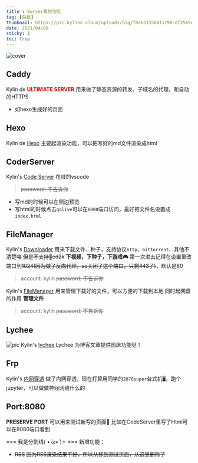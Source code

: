 ```yaml
---
title : Server桑的功能
tag: [杂技]
thumbnail: https://pic.kylinn.cloud/uploads/big/f8a631550411798cdf2569e64cb461cf.png
date: 2021/04/08
sticky: 1 
toc: true
---
```

![cover](https://pic.kylinn.cloud/uploads/big/f8a631550411798cdf2569e64cb461cf.png)

## Caddy
Kylin de <font color=red>**ULTIMATE SERVER**</font>
用来做了静态资源的转发、子域名的代理，和自动的HTTPS
- 如hexo生成好的页面

## Hexo
Kylin de [Hexo](https://kylinn.cloud)
主要起渲染功能，可以把写好的md文件渲染成html

## CoderServer      
Kylin's [Code Server](https://code.kylinn.cloud) 
在线的vscode
> ~~password: 不告诉你~~

- 写md的时候可以在侧边预览
- 写html的时候点击`golive`可以在`8080`端口访问，最好把文件名设置成`index.html`


## FileManager
Kylin's [Downloader](https://file.kylinn.cloud/ui)
用来下载文件、种子，支持协议`http`、`bittorrent`、其他不清楚咯 ~~但是不支持🙅‍ed2k~~
**下视频，下种子，下游戏🎮**
第一次进去记得在设置里改端口到~~1024(因为做了反向代理，so关闭了这个端口，只剩443了)~~，默认是80
> account: kylin
> ~~password: 不告诉你~~


Kylin's [FileManager](https://file.kylinn.cloud)
用来管理下载好的文件，可以方便的下载到本地
同时起网盘的作用
**管理文件**
> account: kylin
> ~~password: 不告诉你~~


## Lychee
![pic](https://lycheeorg.github.io/docs/img/logo.png)
Kylin's [lychee](https://pic.kylinn.cloud)
Lychee 为博客文章提供图床功能哒！

## Frp
Kylin's [内网穿透](https://note.kylinn.cloud/)
做了内网穿透，现在打算用同学的`2070super`台式机🖥️，跑个jupyter，可以做做神经网络什么的

## Port:8080
**PRESERVE PORT**
可以用来测试新写的页面📃
比如在CodeServer里写了Html可以在8080端口看到


=== 我是分割线( • ̀ω•́ )✧ ===
新增功能：
- ~~RSS~~
~~因为RSS渲染结果不好，所以从移到测试页面，从这里删除了~~

